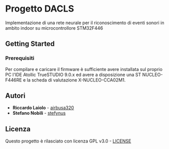 # Progetto DACLS

Implementazione di una rete neurale per il riconoscimento di eventi sonori in ambito indoor su microcontrollore STM32F446

## Getting Started
### Prerequisiti

Per compilare e caricare il firmware è sufficiente avere installata sul proprio PC l'IDE Atollic TrueSTUDIO 9.0.x ed avere a disposizione una ST NUCLEO-F446RE e la scheda di valutazione X-NUCLEO-CCA02M1.

## Autori

* **Riccardo Laiolo** - [airbusa320](https://github.com/airbusa320)
* **Stefano Nobili** - [stefynus](https://github.com/stefynus)

## Licenza

Questo progetto è rilasciato con licenza GPL v3.0 - [LICENSE](LICENSE)
